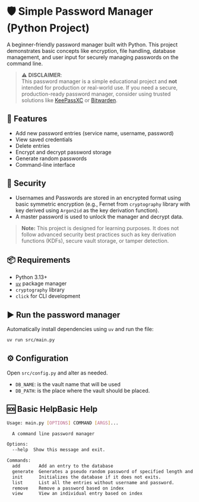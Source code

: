 # 🛡️ Simple Password Manager (Python Project)

A beginner-friendly password manager built with Python. This project demonstrates basic concepts like encryption, file handling, database management, and user input for securely managing passwords on the command line.

> ⚠️ **DISCLAIMER**:  
> This password manager is a simple educational project and **not** intended for production or real-world use. If you need a secure, production-ready password manager, consider using trusted solutions like [KeePassXC](https://keepassxc.org/) or [Bitwarden](https://bitwarden.com/).

## 🚀 Features

- Add new password entries (service name, username, password)
- View saved credentials
- Delete entries
- Encrypt and decrypt password storage
- Generate random passwords
- Command-line interface

## 🔐 Security

- Usernames and Passwords are stored in an encrypted format using basic symmetric encryption (e.g., Fernet from `cryptography` library with key derived using `Argon2id` as the key derivation function).
- A master password is used to unlock the manager and decrypt data.

> **Note:** This project is designed for learning purposes. It does not follow advanced security best practices such as key derivation functions (KDFs), secure vault storage, or tamper detection.

## 📦 Requirements

- Python 3.13+
- [`uv`](https://github.com/astral-sh/uv) package manager
- `cryptography` library
- `click` for CLI development

## ▶️ Run the password manager

Automatically install dependencies using `uv` and run the file:

```bash
uv run src/main.py
```

## ⚙️ Configuration

Open `src/config.py` and alter as needed.

- `DB_NAME`: is the vault name that will be used
- `DB_PATH`: is the place where the vault should be placed.

## 🆘 Basic HelpBasic Help

```bash
Usage: main.py [OPTIONS] COMMAND [ARGS]...

  A command line password manager

Options:
  --help  Show this message and exit.

Commands:
  add       Add an entry to the database
  generate  Generates a pseudo random password of specified length and...
  init      Initializes the database if it does not exits.
  list      List all the entries without username and password.
  remove    Remove a password based on index
  view      View an individual entry based on index
```